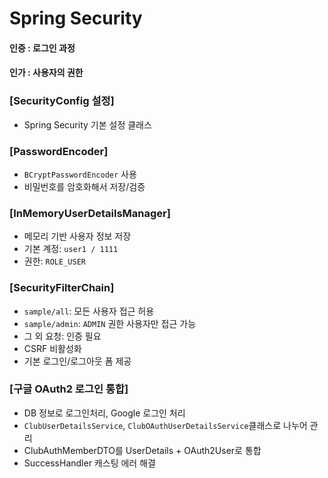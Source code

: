 # Spring Security

#### 인증 : 로그인 과정 
#### 인가 : 사용자의 권한

### [SecurityConfig 설정]
- Spring Security 기본 설정 클래스

### [PasswordEncoder]
- `BCryptPasswordEncoder` 사용
- 비밀번호를 암호화해서 저장/검증

### [InMemoryUserDetailsManager]
- 메모리 기반 사용자 정보 저장
- 기본 계정: `user1 / 1111`
- 권한: `ROLE_USER`

### [SecurityFilterChain]
- `sample/all`: 모든 사용자 접근 허용
- `sample/admin`: `ADMIN` 권한 사용자만 접근 가능
- 그 외 요청: 인증 필요
- CSRF 비활성화
- 기본 로그인/로그아웃 폼 제공

### [구글 OAuth2 로그인 통합]
- DB 정보로 로그인처리, Google 로그인 처리
- `ClubUserDetailsService`, `ClubOAuthUserDetailsService`클래스로 나누어 관리
- ClubAuthMemberDTO를 UserDetails + OAuth2User로 통합
- SuccessHandler 캐스팅 에러 해결

